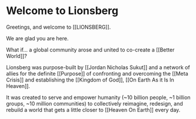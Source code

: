 # Welcome to Lionsberg 

Greetings, and welcome to [[LIONSBERG]]. 

We are glad you are here. 

What if... a global community arose and united to co-create a [[Better World]]? 

Lionsberg was purpose-built by [[Jordan Nicholas Sukut]] and a network of allies for the definite [[Purpose]] of confronting and overcoming the [[Meta Crisis]] and establishing the [[Kingdom of God]], [[On Earth As it Is In Heaven]]. 

It was created to serve and empower humanity (~10 billion people, ~1 billion groups, ~10 million communities) to collectively reimagine, redesign, and rebuild a world that gets a little closer to [[Heaven On Earth]] every day.
